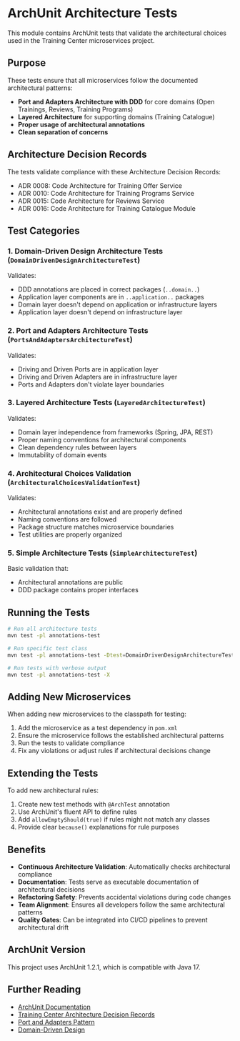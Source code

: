 # ArchUnit Architecture Tests

This module contains ArchUnit tests that validate the architectural choices used in the Training Center microservices project.

## Purpose

These tests ensure that all microservices follow the documented architectural patterns:

- **Port and Adapters Architecture with DDD** for core domains (Open Trainings, Reviews, Training Programs)
- **Layered Architecture** for supporting domains (Training Catalogue)
- **Proper usage of architectural annotations**
- **Clean separation of concerns**

## Architecture Decision Records

The tests validate compliance with these Architecture Decision Records:
- ADR 0008: Code Architecture for Training Offer Service
- ADR 0010: Code Architecture for Training Programs Service  
- ADR 0015: Code Architecture for Reviews Service
- ADR 0016: Code Architecture for Training Catalogue Module

## Test Categories

### 1. Domain-Driven Design Architecture Tests (`DomainDrivenDesignArchitectureTest`)

Validates:
- DDD annotations are placed in correct packages (`..domain..`)
- Application layer components are in `..application..` packages
- Domain layer doesn't depend on application or infrastructure layers
- Application layer doesn't depend on infrastructure layer

### 2. Port and Adapters Architecture Tests (`PortsAndAdaptersArchitectureTest`)

Validates:
- Driving and Driven Ports are in application layer
- Driving and Driven Adapters are in infrastructure layer
- Ports and Adapters don't violate layer boundaries

### 3. Layered Architecture Tests (`LayeredArchitectureTest`)

Validates:
- Domain layer independence from frameworks (Spring, JPA, REST)
- Proper naming conventions for architectural components
- Clean dependency rules between layers
- Immutability of domain events

### 4. Architectural Choices Validation (`ArchitecturalChoicesValidationTest`)

Validates:
- Architectural annotations exist and are properly defined
- Naming conventions are followed
- Package structure matches microservice boundaries
- Test utilities are properly organized

### 5. Simple Architecture Tests (`SimpleArchitectureTest`)

Basic validation that:
- Architectural annotations are public
- DDD package contains proper interfaces

## Running the Tests

```bash
# Run all architecture tests
mvn test -pl annotations-test

# Run specific test class
mvn test -pl annotations-test -Dtest=DomainDrivenDesignArchitectureTest

# Run tests with verbose output
mvn test -pl annotations-test -X
```

## Adding New Microservices

When adding new microservices to the classpath for testing:

1. Add the microservice as a test dependency in `pom.xml`
2. Ensure the microservice follows the established architectural patterns
3. Run the tests to validate compliance
4. Fix any violations or adjust rules if architectural decisions change

## Extending the Tests

To add new architectural rules:

1. Create new test methods with `@ArchTest` annotation
2. Use ArchUnit's fluent API to define rules
3. Add `allowEmptyShould(true)` if rules might not match any classes
4. Provide clear `because()` explanations for rule purposes

## Benefits

- **Continuous Architecture Validation**: Automatically checks architectural compliance
- **Documentation**: Tests serve as executable documentation of architectural decisions
- **Refactoring Safety**: Prevents accidental violations during code changes
- **Team Alignment**: Ensures all developers follow the same architectural patterns
- **Quality Gates**: Can be integrated into CI/CD pipelines to prevent architectural drift

## ArchUnit Version

This project uses ArchUnit 1.2.1, which is compatible with Java 17.

## Further Reading

- [ArchUnit Documentation](https://www.archunit.org/)
- [Training Center Architecture Decision Records](../documentation/architecture-decision-record/records/)
- [Port and Adapters Pattern](https://alistair.cockburn.us/hexagonal-architecture/)
- [Domain-Driven Design](https://martinfowler.com/bliki/DomainDrivenDesign.html)